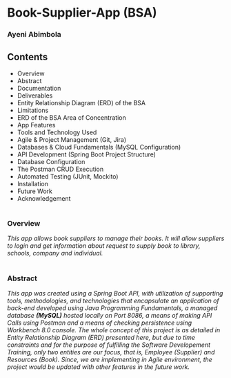 # Book-Supplier-App (BSA)

### Ayeni Abimbola 

## Contents
* Overview
* Abstract
* Documentation
* Deliverables
* Entity Relationship Diagram (ERD) of the BSA
* Limitations
* ERD of the BSA Area of Concentration
* App Features
* Tools and Technology Used
* Agile & Project Management (Git, Jira)
* Databases & Cloud Fundamentals (MySQL Configuration)
* API Development (Spring Boot Project Structure)
* Database Configuration
* The Postman CRUD Execution
* Automated Testing (JUnit, Mockito)
* Installation
* Future Work
* Acknowledgement

#
### Overview
_This app allows book suppliers to manage their books. It will allow suppliers to login and get information about request to supply book to library, schools, company and individual._ 
#
### Abstract
_This app was created using a Spring Boot API, with utilization of supporting tools, methodologies, and technologies that encapsulate an application of back-end developed using Java Programming Fundamentals, a managed database **(MySQL)** hosted locally on Port 8086, a means of making API Calls using Postman and a means of checking persistence using Workbench 8.0 console. The whole concept of this project is as detailed in Entity Relationship Diagram (ERD) presented here, but due to time constraints and for the purpose of fulfilling the Software Developement Training, only two entities are our focus, that is, Employee (Supplier) and Resources (Book).  Since, we are implementing in Agile environment, the project would be updated with other features in the future work._   

